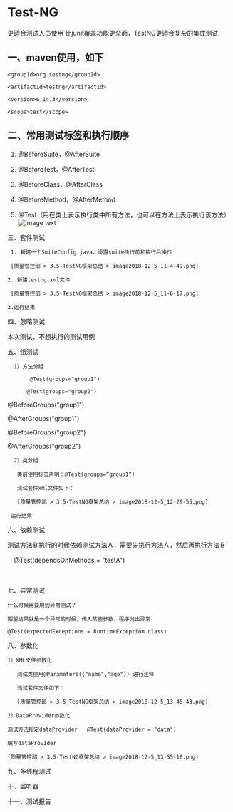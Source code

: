 # Test-NG
更适合测试人员使用
比junit覆盖功能更全面，TestNG更适合复杂的集成测试


一、maven使用，如下
---

<dependency>

    <groupId>org.testng</groupId>

    <artifactId>testng</artifactId>

    <version>6.14.3</version>

    <scope>test</scope>

</dependency>

二、常用测试标签和执行顺序
---

  1.  @BeforeSuite，@AfterSuite 

  2.  @BeforeTest，@AfterTest

  3.  @BeforeClass，@AfterClass

  3.  @BeforeMethod，@AfterMethod

  4.  @Test（用在类上表示执行类中所有方法，也可以在方法上表示执行该方法）
  ![Image text](https://github.com/xiaowenhui/testNG-learn/blob/master/images/testng%E6%89%A7%E8%A1%8C%E9%A1%BA%E5%BA%8F.png)


三、套件测试

     1. 新建一个SuiteConfig.java，设置suite执行前和执行后操作

     [质量管控部 > 3.5-TestNG框架总结 > image2018-12-5_11-4-49.png]

    2. 新建testng.xml文件

     [质量管控部 > 3.5-TestNG框架总结 > image2018-12-5_11-6-17.png]

    3.运行结果

     

四、忽略测试

   本次测试，不想执行的测试用例



五、组测试

      1）方法分组

           @Test(groups="group1")

          @Test(groups="group2")

 @BeforeGroups("group1")

 @AfterGroups("group1")

 @BeforeGroups("group2")

 @AfterGroups("group2")



      2）类分组

       类前使用标签声明：@Test(groups=“group1”)

       测试套件xml文件如下：

       [质量管控部 > 3.5-TestNG框架总结 > image2018-12-5_12-29-55.png]

     运行结果


六、依赖测试

   测试方法Ｂ执行的时候依赖测试方法Ａ，需要先执行方法Ａ，然后再执行方法Ｂ

　@Test(dependsOnMethods = "testA")



　


七、异常测试

    什么时候需要用到异常测试？

    期望结果就是一个异常的时候，传入某些参数，程序抛出异常

    @Test(expectedExceptions = RuntimeException.class)




八、参数化

    1）XML文件参数化

       测试类使用@Parameters({"name","age"}) 进行注释

       测试套件文件如下：

       [质量管控部 > 3.5-TestNG框架总结 > image2018-12-5_13-45-43.png]

    2）DataProvider参数化

    测试方法指定dataProvider   @Test(dataProvider = "data")

    编写dataProvider

    [质量管控部 > 3.5-TestNG框架总结 > image2018-12-5_13-55-18.png]



九、多线程测试


十、监听器


十一、测试报告




